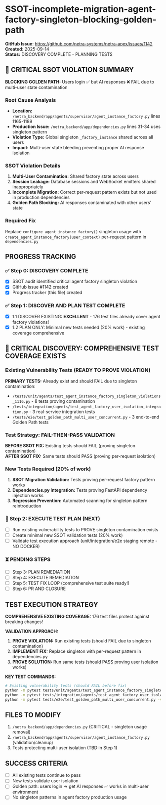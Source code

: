 # SSOT-incomplete-migration-agent-factory-singleton-blocking-golden-path

**GitHub Issue:** https://github.com/netra-systems/netra-apex/issues/1142  
**Created:** 2025-09-14  
**Status:** DISCOVERY COMPLETE - PLANNING TESTS

## 🚨 CRITICAL SSOT VIOLATION SUMMARY

**BLOCKING GOLDEN PATH:** Users login ✅ but AI responses ❌ FAIL due to multi-user state contamination

### Root Cause Analysis
- **Location:** `/netra_backend/app/agents/supervisor/agent_instance_factory.py` lines 1165-1189
- **Production Issue:** `/netra_backend/app/dependencies.py` lines 31-34 uses singleton pattern
- **Violation Type:** Global singleton `_factory_instance` shared across all users
- **Impact:** Multi-user state bleeding preventing proper AI response isolation

### SSOT Violation Details
1. **Multi-User Contamination:** Shared factory state across users
2. **Session Leakage:** Database sessions and WebSocket emitters shared inappropriately  
3. **Incomplete Migration:** Correct per-request pattern exists but not used in production dependencies
4. **Golden Path Blocking:** AI responses contaminated with other users' state

### Required Fix
Replace `configure_agent_instance_factory()` singleton usage with `create_agent_instance_factory(user_context)` per-request pattern in `dependencies.py`

## PROGRESS TRACKING

### ✅ Step 0: DISCOVERY COMPLETE
- [x] SSOT audit identified critical agent factory singleton violation
- [x] GitHub issue #1142 created
- [x] Progress tracker (this file) created

### ✅ Step 1: DISCOVER AND PLAN TEST COMPLETE
- [x] 1.1 DISCOVER EXISTING: **EXCELLENT** - 176 test files already cover agent factory violations!
- [x] 1.2 PLAN ONLY: Minimal new tests needed (20% work) - existing coverage comprehensive

## 🎯 CRITICAL DISCOVERY: COMPREHENSIVE TEST COVERAGE EXISTS

### Existing Vulnerability Tests (READY TO PROVE VIOLATION)
**PRIMARY TESTS:** Already exist and should FAIL due to singleton contamination:
- `/tests/unit/agents/test_agent_instance_factory_singleton_violations_1116.py` - 8 tests proving contamination
- `/tests/integration/agents/test_agent_factory_user_isolation_integration.py` - 3 real-service integration tests
- `/tests/e2e/test_golden_path_multi_user_concurrent.py` - 3 end-to-end Golden Path tests

### Test Strategy: FAIL-THEN-PASS VALIDATION
**BEFORE SSOT FIX:** Existing tests should FAIL (proving singleton contamination)  
**AFTER SSOT FIX:** Same tests should PASS (proving per-request isolation)

### New Tests Required (20% of work)
1. **SSOT Migration Validation:** Tests proving per-request factory pattern works
2. **Dependencies.py Integration:** Tests proving FastAPI dependency injection works  
3. **Regression Prevention:** Automated scanning for singleton pattern reintroduction

### 🔄 Step 2: EXECUTE TEST PLAN (NEXT)
- [ ] Run existing vulnerability tests to PROVE singleton contamination exists
- [ ] Create minimal new SSOT validation tests (20% work)
- [ ] Validate test execution approach (unit/integration/e2e staging remote - NO DOCKER)

### ⏳ PENDING STEPS
- [ ] Step 3: PLAN REMEDIATION
- [ ] Step 4: EXECUTE REMEDIATION  
- [ ] Step 5: TEST FIX LOOP (comprehensive test suite ready!)
- [ ] Step 6: PR AND CLOSURE

## TEST EXECUTION STRATEGY
**COMPREHENSIVE EXISTING COVERAGE:** 176 test files protect against breaking changes!

**VALIDATION APPROACH:**
1. **PROVE VIOLATION:** Run existing tests (should FAIL due to singleton contamination)
2. **IMPLEMENT FIX:** Replace singleton with per-request pattern in dependencies.py
3. **PROVE SOLUTION:** Run same tests (should PASS proving user isolation works)

**KEY TEST COMMANDS:**
```bash
# Existing vulnerability tests (should FAIL before fix)
python -m pytest tests/unit/agents/test_agent_instance_factory_singleton_violations_1116.py -v
python -m pytest tests/integration/agents/test_agent_factory_user_isolation_integration.py -v  
python -m pytest tests/e2e/test_golden_path_multi_user_concurrent.py -v
```

## FILES TO MODIFY
1. `/netra_backend/app/dependencies.py` (CRITICAL - singleton usage removal)
2. `/netra_backend/app/agents/supervisor/agent_instance_factory.py` (validation/cleanup)
3. Tests protecting multi-user isolation (TBD in Step 1)

## SUCCESS CRITERIA
- [ ] All existing tests continue to pass
- [ ] New tests validate user isolation
- [ ] Golden path: users login → get AI responses ✅ works in multi-user environment
- [ ] No singleton patterns in agent factory production usage